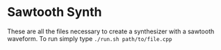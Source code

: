 # Sawtooth Synth

These are all the files necessary to create a synthesizer with a sawtooth waveform. To run simply type `./run.sh path/to/file.cpp`
